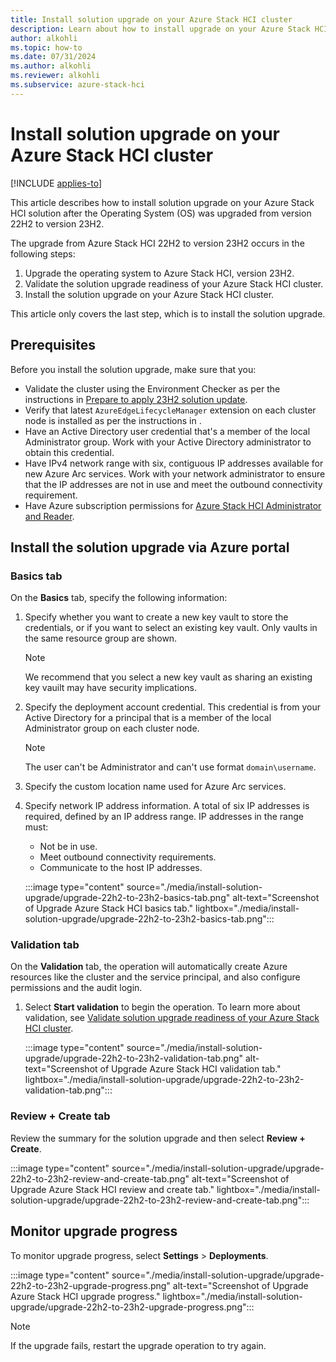 ```yaml
---
title: Install solution upgrade on your Azure Stack HCI cluster
description: Learn about how to install upgrade on your Azure Stack HCI cluster.
author: alkohli
ms.topic: how-to
ms.date: 07/31/2024
ms.author: alkohli
ms.reviewer: alkohli
ms.subservice: azure-stack-hci
---
```



# Install solution upgrade on your Azure Stack HCI cluster

[!INCLUDE [applies-to](../../includes/hci-applies-to-23h2-22h2.md)]

This article describes how to install solution upgrade on your Azure Stack HCI solution after the Operating System (OS) was upgraded from version 22H2 to version 23H2.

The upgrade from Azure Stack HCI 22H2 to version 23H2 occurs in the following steps:

1. Upgrade the operating system to Azure Stack HCI, version 23H2.
1. Validate the solution upgrade readiness of your Azure Stack HCI cluster.
1. Install the solution upgrade on your Azure Stack HCI cluster.

This article only covers the last step, which is to install the solution upgrade.

## Prerequisites

Before you install the solution upgrade, make sure that you:

- Validate the cluster using the Environment Checker as per the instructions  in [Prepare to apply 23H2 solution update](./prepare-to-apply-23h2-solution-update.md#remediation-1-check-the-environment-checker).
- Verify that latest `AzureEdgeLifecycleManager` extension on each cluster node is installed as per the instructions in [](./prepare-to-apply-23h2-solution-update.md#remediation-9-check-the-azure-arc-lifecycle-extension).
- Have an Active Directory user credential that's a member of the local Administrator group. Work with your Active Directory administrator to obtain this credential.
- Have IPv4 network range with six, contiguous IP addresses available for new Azure Arc services. Work with your network administrator to ensure that the IP addresses are not in use and meet the outbound connectivity requirement.
- Have Azure subscription permissions for [Azure Stack HCI Administrator and Reader](../manage/assign-vm-rbac-roles.md#about-builtin-rbac-roles).  

## Install the solution upgrade via Azure portal

### Basics tab

On the **Basics** tab, specify the following information:

1. Specify whether you want to create a new key vault to store the credentials, or if you want to select an existing key vault. Only vaults in the same resource group are shown.

   > [!NOTE]
   > We recommend that you select a new key vault as sharing an existing key vauilt may have security implications.

1. Specify the deployment account credential. This credential is from your Active Directory for a principal that is a member of the local Administrator group on each cluster node.

   > [!NOTE]
   > The user can't be Administrator and can't use format `domain\username`.

1. Specify the custom location name used for Azure Arc services.

1. Specify network IP address information. A total of six IP addresses is required, defined by an IP address range. IP addresses in the range must:

   - Not be in use.
   - Meet outbound connectivity requirements.
   - Communicate to the host IP addresses.

   :::image type="content" source="./media/install-solution-upgrade/upgrade-22h2-to-23h2-basics-tab.png" alt-text="Screenshot of Upgrade Azure Stack HCI basics tab." lightbox="./media/install-solution-upgrade/upgrade-22h2-to-23h2-basics-tab.png":::

### Validation tab

On the **Validation** tab, the operation will automatically create Azure resources like the cluster and the service principal, and also configure permissions and the audit login.

1. Select **Start validation** to begin the operation. To learn more about validation, see [Validate solution upgrade readiness of your Azure Stack HCI cluster](./prepare-to-apply-23h2-solution-update.md).

   :::image type="content" source="./media/install-solution-upgrade/upgrade-22h2-to-23h2-validation-tab.png" alt-text="Screenshot of Upgrade Azure Stack HCI validation tab." lightbox="./media/install-solution-upgrade/upgrade-22h2-to-23h2-validation-tab.png":::

### Review + Create tab

Review the summary for the solution upgrade and then select **Review + Create**.

:::image type="content" source="./media/install-solution-upgrade/upgrade-22h2-to-23h2-review-and-create-tab.png" alt-text="Screenshot of Upgrade Azure Stack HCI review and create tab." lightbox="./media/install-solution-upgrade/upgrade-22h2-to-23h2-review-and-create-tab.png":::

## Monitor upgrade progress

To monitor upgrade progress, select **Settings** > **Deployments**.

:::image type="content" source="./media/install-solution-upgrade/upgrade-22h2-to-23h2-upgrade-progress.png" alt-text="Screenshot of Upgrade Azure Stack HCI upgrade progress." lightbox="./media/install-solution-upgrade/upgrade-22h2-to-23h2-upgrade-progress.png":::

> [!NOTE]
> If the upgrade fails, restart the upgrade operation to try again.
